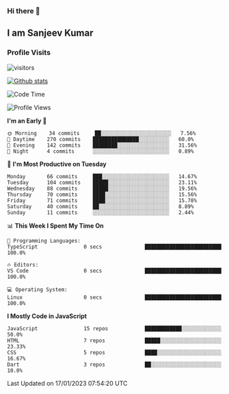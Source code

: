### Hi there 👋 

## I am Sanjeev Kumar

### Profile Visits
![visitors](https://visitor-badge.glitch.me/badge?page_id=sanjeev8386)

[![Github stats](https://github-readme-stats.vercel.app/api?username=sanjeev-unomok&count_private=true&show_icons=true&theme=radical&hide_rank=false)](https://github.com/anuraghazra/github-readme-stats)

<!--START_SECTION:waka-->
![Code Time](http://img.shields.io/badge/Code%20Time-0%20secs-blue)

![Profile Views](http://img.shields.io/badge/Profile%20Views-0-blue)

**I'm an Early 🐤** 

```text
🌞 Morning    34 commits     ██░░░░░░░░░░░░░░░░░░░░░░░   7.56% 
🌆 Daytime    270 commits    ███████████████░░░░░░░░░░   60.0% 
🌃 Evening    142 commits    ████████░░░░░░░░░░░░░░░░░   31.56% 
🌙 Night      4 commits      ░░░░░░░░░░░░░░░░░░░░░░░░░   0.89%

```
📅 **I'm Most Productive on Tuesday** 

```text
Monday       66 commits     ███░░░░░░░░░░░░░░░░░░░░░░   14.67% 
Tuesday      104 commits    █████░░░░░░░░░░░░░░░░░░░░   23.11% 
Wednesday    88 commits     █████░░░░░░░░░░░░░░░░░░░░   19.56% 
Thursday     70 commits     ████░░░░░░░░░░░░░░░░░░░░░   15.56% 
Friday       71 commits     ████░░░░░░░░░░░░░░░░░░░░░   15.78% 
Saturday     40 commits     ██░░░░░░░░░░░░░░░░░░░░░░░   8.89% 
Sunday       11 commits     ░░░░░░░░░░░░░░░░░░░░░░░░░   2.44%

```


📊 **This Week I Spent My Time On** 

```text
💬 Programming Languages: 
TypeScript               0 secs              █████████████████████████   100.0%

🔥 Editors: 
VS Code                  0 secs              █████████████████████████   100.0%

💻 Operating System: 
Linux                    0 secs              █████████████████████████   100.0%

```

**I Mostly Code in JavaScript** 

```text
JavaScript               15 repos            ████████████░░░░░░░░░░░░░   50.0% 
HTML                     7 repos             █████░░░░░░░░░░░░░░░░░░░░   23.33% 
CSS                      5 repos             ████░░░░░░░░░░░░░░░░░░░░░   16.67% 
Dart                     3 repos             ██░░░░░░░░░░░░░░░░░░░░░░░   10.0%

```



 Last Updated on 17/01/2023 07:54:20 UTC
<!--END_SECTION:waka-->

<!--
**sanjeev-unomok/sanjeev-unomok** is a ✨ _special_ ✨ repository because its `README.md` (this file) appears on your GitHub profile.

Here are some ideas to get you started:

- 🔭 I’m currently working on ...
- 🌱 I’m currently learning ...
- 👯 I’m looking to collaborate on ...
- 🤔 I’m looking for help with ...
- 💬 Ask me about ...
- 📫 How to reach me: ...
- 😄 Pronouns: ...
- ⚡ Fun fact: ...
-->

